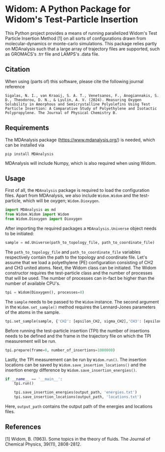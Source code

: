 # Widom: A Python Package for Widom's Test-Particle Insertion
This Python project provides a means of running parallelized Widom's Test Particle Insertion Method [1] on all sorts of configurations drawn from
molecular-dynamics or monte-carlo simulations. This package relies partly on MDAnalysis such that a large array of trajectory files are supported, such as GROMACS's .trr file and LAMPS's .data file.

## Citation

When using (parts of) this software, please cite the following journal reference
```
Sigalas, N. I., van Kraaij, S. A. T., Venetsanos, F., Anogiannakis, S. D., Theodorou, D. N., & Lyulin, A. V. (2024). Measuring Oxygen Solubility in Amorphous and Semicrystalline Polyolefins Using Test Particle Insertion: A Comparative Study of Polyethylene and Isotactic Polypropylene. The Journal of Physical Chemistry B.
```

## Requirements
The MDAnalysis package (https://www.mdanalysis.org/) is needed, which can be installed via
```
pip install MDAnalysis
```

MDAnalysis will include Numpy, which is also required when using Widom.

## Usage

First of all, the ```MDAnalysis``` package is required to load the configuration files. Apart from MDAnalysis, we also include ```Widom.Widom``` and the test-particle, which will be oxygen; ```Widom.Dioxygen```.

```python
import MDAnalysis as md
from Widom.Widom import Widom
from Widom.Dioxygen import Dioxygen
```
After importing the required packages a ```MDAnalysis.Universe``` object needs to be initiated:

```python
sample = md.Universe(path_to_topology_file, path_to_coordinate_file)
```
The ```path_to_topology_file``` and ```path_to_coordinate_file``` variables respectively contain the path to the topology and coordinate file. Let's assume that we load a polyethylene (PE) configuration consisting of CH2 and CH3 united atoms.
Next, the Widom class can be initiated. The Widom constructor requires the test-particle class and the number of processes that will be used. The number of processes can in-fact be higher than the number of available CPU's.

```python
tpi = Widom(Dioxygen(), processes=8)
```
The ```sample``` needs to be passed to the ```Widom``` instance. The second argument in the ```Widom.set_sample()``` method requires the Lennard-Jones parameters of the atoms in the sample.
```python
tpi.set_sample(sample, {'CH2': [epsilon_CH2, sigma_CH2],'CH3': [epsilon_CH3, sigma_CH3]})
```
Before running the test-particle insertion (TPI) the number of insertions needs to be defined and the frame in the trajectory file on which the TPI measurement will be run.
```python
tpi.prepare(frame=0, number_of_insertions=1000000)
```
Lastly, the TPI measurement can be run by ```Widom.run()```. The insertion locations can be saved by ```Widom.save_insertion_locations()``` and the insertion energy difference by ```Widom.save_insertion_energies()```.
```python
if __name__ == '__main__':
    tpi.run()

    tpi.save_insertion_energies(output_path, 'energies.txt')
    tpi.save_insertion_locations(output_path, 'locations.txt')

```
Here, ```output_path``` contains the output path of the energies and locations files.

## References
[1] Widom, B. (1963). Some topics in the theory of fluids. The Journal of Chemical Physics, 39(11), 2808-2812.
